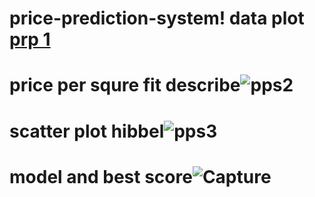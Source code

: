 # price-prediction-system! data plot [prp 1](https://user-images.githubusercontent.com/82870495/181072145-a018194a-fcff-4f57-b009-c2a499b5075d.JPG)
# price per squre fit describe![pps2](https://user-images.githubusercontent.com/82870495/181072396-9656dc4d-8147-479d-9c4e-00fb9e417aeb.JPG)
# scatter plot hibbel![pps3](https://user-images.githubusercontent.com/82870495/181072600-99a01487-6f70-43cf-8eb8-c0c778acaa27.JPG)
# model and best score![Capture](https://user-images.githubusercontent.com/82870495/181072958-cab91c05-f552-41e5-8525-6e827babfbc6.JPG)
